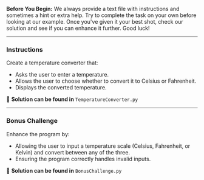 **Before You Begin:**
We always provide a text file with instructions and sometimes a hint or extra help. Try to complete the task on your own before looking at our example. Once you've given it your best shot, check our solution and see if you can enhance it further. Good luck!

---

### **Instructions**
Create a temperature converter that:
- Asks the user to enter a temperature.
- Allows the user to choose whether to convert it to Celsius or Fahrenheit.
- Displays the converted temperature.

📌 **Solution can be found in** `TemperatureConverter.py`

---

### **Bonus Challenge**
Enhance the program by:
- Allowing the user to input a temperature scale (Celsius, Fahrenheit, or Kelvin) and convert between any of the three.
- Ensuring the program correctly handles invalid inputs.

📌 **Solution can be found in** `BonusChallenge.py`

